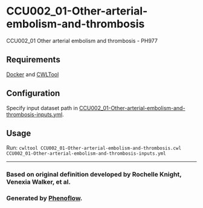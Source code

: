 # CCU002_01-Other-arterial-embolism-and-thrombosis

CCU002_01 Other arterial embolism and thrombosis - PH977

## Requirements

[Docker](https://docs.docker.com/install/) and [CWLTool](https://github.com/common-workflow-language/cwltool#install)

## Configuration

Specify input dataset path in [CCU002_01-Other-arterial-embolism-and-thrombosis-inputs.yml](CCU002_01-Other-arterial-embolism-and-thrombosis-inputs.yml).

## Usage

Run: `cwltool CCU002_01-Other-arterial-embolism-and-thrombosis.cwl CCU002_01-Other-arterial-embolism-and-thrombosis-inputs.yml`

***

### Based on original definition developed by Rochelle Knight, Venexia Walker, et al.
### Generated by [Phenoflow](https://kclhi.org/phenoflow).

